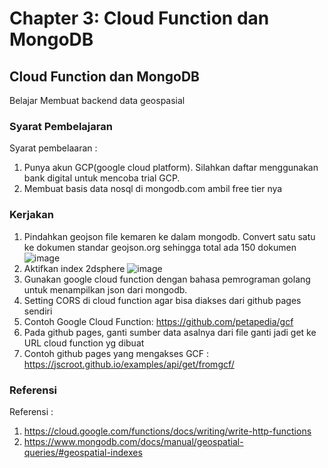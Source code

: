 # Chapter 3: Cloud Function dan MongoDB
## Cloud Function dan MongoDB
Belajar Membuat backend data geospasial
### Syarat Pembelajaran
Syarat pembelaaran :
1. Punya akun GCP(google cloud platform). Silahkan daftar menggunakan bank digital untuk mencoba trial GCP.
2. Membuat basis data nosql di mongodb.com ambil free tier nya

### Kerjakan
1. Pindahkan geojson file kemaren ke dalam mongodb. Convert satu satu ke dokumen standar geojson.org sehingga total ada 150 dokumen
   ![image](https://github.com/bukped/gis/assets/11188109/44efbf10-7790-4b0d-b18d-ea2ed8b46128)
2. Aktifkan index 2dsphere
   ![image](https://github.com/bukped/gis/assets/11188109/199aa390-daf8-4878-94d2-59a93049a74a)
3. Gunakan google cloud function dengan bahasa pemrograman golang untuk menampilkan json dari mongodb.
4. Setting CORS di cloud function agar bisa diakses dari github pages sendiri
5. Contoh Google Cloud Function: https://github.com/petapedia/gcf
6. Pada github pages, ganti sumber data asalnya dari file ganti jadi get ke URL cloud function yg dibuat
7. Contoh github pages yang mengakses GCF : https://jscroot.github.io/examples/api/get/fromgcf/

### Referensi

Referensi :
1. https://cloud.google.com/functions/docs/writing/write-http-functions
2. https://www.mongodb.com/docs/manual/geospatial-queries/#geospatial-indexes
